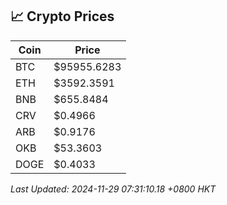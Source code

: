 ## 📈 Crypto Prices

| Coin | Price |
| ---- | ----- |
| BTC | $95955.6283 |
| ETH | $3592.3591 |
| BNB | $655.8484 |
| CRV | $0.4966 |
| ARB | $0.9176 |
| OKB | $53.3603 |
| DOGE | $0.4033 |

_Last Updated: 2024-11-29 07:31:10.18 +0800 HKT_